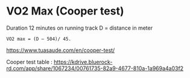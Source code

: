 # VO2 Max (Cooper test)

Duration 12 minutes  on running track
D = distance in meter

```
VO2 max = (D – 504)/ 45.
```

https://www.tuasaude.com/en/cooper-test/

Cooper test table : https://kdrive.bluerock-rd.com/app/share/1067234/00761735-82a9-4677-810a-1a969a4a03f2
